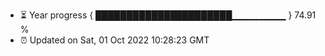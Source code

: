 - ⏳ Year progress { ██████████████████████▁▁▁▁▁▁▁▁ } 74.91 %
- ⏰ Updated on Sat, 01 Oct 2022 10:28:23 GMT

